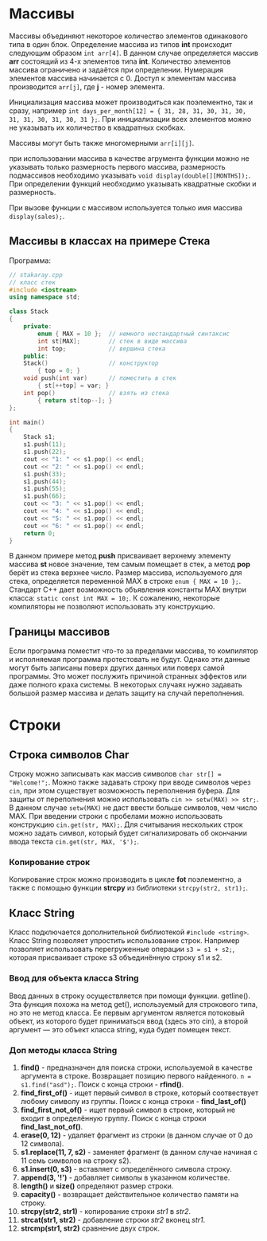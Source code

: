 # Массивы

Массивы объединяют некоторое количество элементов одинакового типа в один блок.
Определение массива из типов **int** происходит следующим образом `int arr[4]`. В данном случае определяется массив **arr** состоящий из 4-х элементов типа **int**. Количество элементов массива ограничено и задаётся при определении.
Нумерация элементов массива начинается с 0.
Доступ к элементам массива производится `arr[j]`, где **j** - номер элемента.

Инициализация массива может производиться как поэлементно, так и сразу, например `int days_per_month[12] = { 31, 28, 31, 30, 31, 30, 31, 31, 30, 31, 30, 31 };`.
При инициализации всех элементов можно не указывать их количество в квадратных скобках.

Массивы могут быть также многомерными `arr[i][j]`.

при использовании массива в качестве агрумента функции можно не указывать только размерность первого массива, размерность подмассивов необходимо указывать `void display(double[][MONTHS]);`. При определении функций необходимо указывать квадратные скобки и размерность.

При вызове функции с массивом используется только имя массива `display(sales);`. 

## Массивы в классах на примере Стека

Программа:
```cpp
// stakaray.cpp
// класс стек
#include <iostream>
using namespace std;

class Stack
{
	private:
		enum { MAX = 10 };	// немного нестандартный синтаксис
		int st[MAX];		// стек в виде массива
		int top;			// вершина стека
	public:
	Stack()					// конструктор
		{ top = 0; }
	void push(int var) 		// поместить в стек
		{ st[++top] = var; }
	int pop()				// взять из стека
		{ return st[top--]; }
};

int main()
{
	Stack s1;
	s1.push(11);
	s1.push(22);
	cout << "1: " << s1.pop() << endl;
	cout << "2: " << s1.pop() << endl;
	s1.push(33);
	s1.push(44);
	s1.push(55);
	s1.push(66);
	cout << "3: " << s1.pop() << endl;
	cout << "4: " << s1.pop() << endl;
	cout << "5: " << s1.pop() << endl;
	cout << "6: " << s1.pop() << endl;
	return 0;
}
```

В данном примере метод **push** присваивает верхнему элементу массива **st** новое значение, тем самым помещает в стек, а метод **pop** берёт из стека верхнее число.
Размер массива, используемого для стека, определяется переменной MAX в строке `enum { MAX = 10 };`. Стандарт C++ дает возможность объявления константы MAX внутри класса: `static const int MAX = 10;`. К сожалению, некоторые компиляторы не позволяют использовать эту конструкцию.

## Границы массивов

Если программа поместит что-то за пределами массива, то компилятор и исполняемая программа протестовать не будут. Однако эти данные могут быть записаны поверх других данных или поверх самой программы. Это может послужить причиной странных эффектов или даже полного краха системы. В некоторых случаях нужно задавать большой размер массива и делать защиту на случай переполнения.

# Строки

## Строка символов Char

Строку можно записывать как массив символов `char str[] = "Welcome!";`.
Можно также задавать строку при вводе символов через `cin`, при этом существует возможность переполнения буфера. Для защиты от переполнения можно использовать `cin >> setw(MAX) >> str;`. В данном случае `setw(MAX)` не даст ввести больше символов, чем число MAX. 
При введении строки с пробелами можно использовать конструкцию `cin.get(str, MAX);`. Для считывания нескольких строк можно задать символ, который будет сигнализировать об окончании ввода текста `cin.get(str, MAX, '$');`.

### Копирование строк

Копирование строк можно производить в цикле **fot** поэлементно, а также с помощью функции **strcpy** из библиотеки **<cstring>** `strcpy(str2, str1);`.

## Класс String

Класс подключается дополнительной библиотекой `#include <string>`.
Класс String позволяет упростить использование строк. Например позволяет использовать перегруженные операции `s3 = s1 + s2;`, которая присваивает строке s3 объединённую строку s1 и s2.

### Ввод для объекта класса String

Ввод данных в строку осуществляется при помощи функции. getline(). Эта функция похожа на метод get(), используемый для строкового типа, но это не метод класса. Ее первым аргументом является потоковый объект, из которого будет приниматься ввод (здесь это cin), а второй аргумент — это объект класса string, куда будет помещен текст.

### Доп методы класса String 

1. **find()** - предназначен для поиска строки, используемой в качестве аргумента в строке. Возвращает позицию первого найденного. `n = s1.find("asd");`. Поиск с конца строки - **rfind()**.
1. **find_first_of()** - ищет первый символ в строке, который соотвествует любому символу из группы. Поиск с конца строки - **find_last_of()**
1. **find_first_not_of()** - ищет первый символ в строке, который не входит в определённую группу. Поиск с конца строки **find_last_not_of()**.
1. **erase(0, 12)** - удаляет фрагмент из строки (в данном случае от 0 до 12 символа).
1. **s1.replace(11, 7, s2)** - заменяет фрагмент (в данном случае начиная с 11 семь символов на строку s2).
1. **s1.insert(0, s3)** - вставляет с определённого символа строку.
1. **append(3, '!')** - добавляет символы в указанном количестве.
1. **length()** и **size()** определяют размер строки.
1. **capacity()** - возвращает действительное количество памяти на строку.
1. **strcpy(str2, str1)** - копирование строки *str1* в *str2*.
1. **strcat(str1, str2)** - добавление строки *str2* вконец *str1*.
1. **strcmp(str1, str2)** сравнение двух строк.

